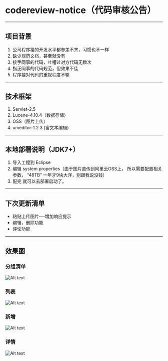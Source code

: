 # codereview-notice（代码审核公告）

---

## 项目背景
1. 公司程序猿的开发水平都参差不齐，习惯也不一样
2. 缺少规范文档，甚至就没有
3. 接手同事的代码，吐槽过对方代码无数次
4. 指正同事的代码规范，但效果不佳
5. 程序猿对代码的重视程度不够

---

## 技术框架
1. Servlet-2.5
2. Lucene-4.10.4（数据存储）
3. OSS（图片上传）
4. umeditor-1.2.3 (富文本编辑)

---

## 本地部署说明（JDK7+）
1. 导入工程到 Eclipse
2. 编辑 system.properties（由于图片直传到阿里云OSS上， 所以需要配置相关参数， “48TB” 一年才9块大洋，别跟我说没钱）
3. 配完 就可以去部署启动了。

---

## 下次更新清单
- 粘贴上传图片---增加响应提示
- 编辑，删除功能
- 评论功能

---
## 效果图
### 分组清单
![Alt text](http://choudoufu-hd2.oss-cn-shanghai.aliyuncs.com/codereview/20170320/72131489951313024.png "首页分组")

### 列表
![Alt text](http://choudoufu-hd2.oss-cn-shanghai.aliyuncs.com/codereview/20170320/57211489951570542.png "列表")

### 新增
![Alt text](http://choudoufu-hd2.oss-cn-shanghai.aliyuncs.com/codereview/20170320/94261489951816664.png "新增")

### 详情
![Alt text](http://choudoufu-hd2.oss-cn-shanghai.aliyuncs.com/codereview/20170320/87841489951979008.png "详情")
 
